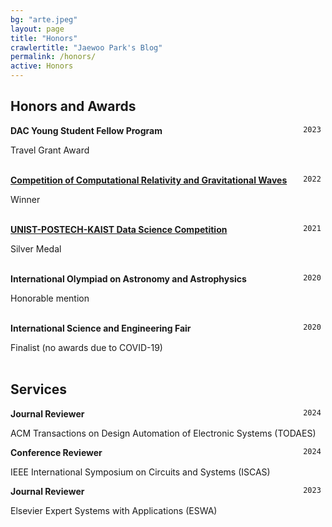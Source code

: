 ```yaml
---
bg: "arte.jpeg"
layout: page
title: "Honors"
crawlertitle: "Jaewoo Park's Blog"
permalink: /honors/
active: Honors
---
```


## Honors and Awards

<div style="float: right"> <code> 2023 </code> </div> 

__DAC Young Student Fellow Program__ 


Travel Grant Award
<br/>
<br/>

<div style="float: right"> <code> 2022 </code> </div> 

__[Competition of Computational Relativity and Gravitational Waves](https://school.gw.nr.re.kr/2022/winter/)__ 


Winner
<br/>
<br/>


<div style="float: right"> <code> 2021 </code> </div> 

__[UNIST-POSTECH-KAIST Data Science Competition](http://news.unist.ac.kr/successful-completion-of-2021-unist-postech-kaist-data-science-competition/)__

Silver Medal
<br/>
<br/>

<div style="float: right"> <code> 2020 </code> </div> 

__International Olympiad on Astronomy and Astrophysics__ 


Honorable mention
<br/>
<br/>

<div style="float: right"> <code> 2020 </code> </div> 

__International Science and Engineering Fair__ 


Finalist (no awards due to COVID-19)
<br/>
<br/>



## Services

<div style="float: right"> <code> 2024 </code> </div> 

__Journal Reviewer__ 


ACM Transactions on Design Automation of Electronic Systems (TODAES)
<br/>



<div style="float: right"> <code> 2024 </code> </div> 

__Conference Reviewer__ 


IEEE International Symposium on Circuits and Systems (ISCAS)
<br/>




<div style="float: right"> <code> 2023 </code> </div> 

__Journal Reviewer__ 


Elsevier Expert Systems with Applications (ESWA)
<br/>
